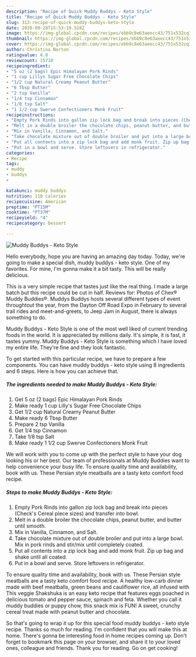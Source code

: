 ```yaml
---
description: "Recipe of Quick Muddy Buddys - Keto Style"
title: "Recipe of Quick Muddy Buddys - Keto Style"
slug: 313-recipe-of-quick-muddy-buddys-keto-style
date: 2020-09-28T15:53:19.528Z
image: https://img-global.cpcdn.com/recipes/ebb9c8e63aeecc43/751x532cq70/muddy-buddys-keto-style-recipe-main-photo.jpg
thumbnail: https://img-global.cpcdn.com/recipes/ebb9c8e63aeecc43/751x532cq70/muddy-buddys-keto-style-recipe-main-photo.jpg
cover: https://img-global.cpcdn.com/recipes/ebb9c8e63aeecc43/751x532cq70/muddy-buddys-keto-style-recipe-main-photo.jpg
author: Christina Norton
ratingvalue: 4.8
reviewcount: 15710
recipeingredient:
- "5 oz (2 bags) Epic Himalayan Pork Rinds"
- "1 cup Lillys Sugar Free Chocolate Chips"
- "1/2 cup Natural Creamy Peanut Butter"
- "6 Tbsp Butter"
- "2 tsp Vanilla"
- "1/4 tsp Cinnamon"
- "1/8 tsp Salt"
- "1 1/2 cup Swerve Confectioners Monk Fruit"
recipeinstructions:
- "Empty Pork Rinds into gallon zip lock bag and break into pieces (Check&#39;s Cereal piece sizes) and transfer into bowl."
- "Melt in a double broiler the chocolate chips, peanut butter, and butter until smooth."
- "Mix in Vanilla, Cinnamon, and Salt."
- "Take chocolate mixture out of double broiler and put into a large bowl. Mix in pork rinds and stir/mix until completely coated."
- "Put all contents into a zip lock bag and add monk fruit. Zip up bag and shake until all coated."
- "Put in a bowl and serve. Store leftovers in refrigerator."
categories:
- Recipe
tags:
- muddy
- buddys
- 

katakunci: muddy buddys  
nutrition: 110 calories
recipecuisine: American
preptime: "PT15M"
cooktime: "PT37M"
recipeyield: "4"
recipecategory: Dessert

---
```



![Muddy Buddys - Keto Style](https://img-global.cpcdn.com/recipes/ebb9c8e63aeecc43/751x532cq70/muddy-buddys-keto-style-recipe-main-photo.jpg)

Hello everybody, hope you are having an amazing day today. Today, we're going to make a special dish, muddy buddys - keto style. One of my favorites. For mine, I'm gonna make it a bit tasty. This will be really delicious.

This is a very simple recipe that tastes just like the real thing. I made a large batch but this recipe could be cut in half. Reviews for: Photos of Chex® Muddy Buddies®. Muddys Buddys hosts several different types of event throughtout the year, from the Dayton Off Road Expo in February to several trail rides and meet-and-greets, to Jeep Jam in August, there is always something to do.

Muddy Buddys - Keto Style is one of the most well liked of current trending foods in the world. It is appreciated by millions daily. It's simple, it is fast, it tastes yummy. Muddy Buddys - Keto Style is something which I have loved my entire life. They're fine and they look fantastic.


To get started with this particular recipe, we have to prepare a few components. You can have muddy buddys - keto style using 8 ingredients and 6 steps. Here is how you can achieve that.

<!--inarticleads1-->

##### The ingredients needed to make Muddy Buddys - Keto Style:

1. Get 5 oz (2 bags) Epic Himalayan Pork Rinds
1. Make ready 1 cup Lilly&#39;s Sugar Free Chocolate Chips
1. Get 1/2 cup Natural Creamy Peanut Butter
1. Make ready 6 Tbsp Butter
1. Prepare 2 tsp Vanilla
1. Get 1/4 tsp Cinnamon
1. Take 1/8 tsp Salt
1. Make ready 1 1/2 cup Swerve Confectioners Monk Fruit


We will work with you to come up with the perfect style to have your dog looking his or her best. Our team of professionals at Muddy Buddies want to help convenience your busy life. To ensure quality time and availability, book with us. These Persian style meatballs are a tasty keto comfort food recipe. 

<!--inarticleads2-->

##### Steps to make Muddy Buddys - Keto Style:

1. Empty Pork Rinds into gallon zip lock bag and break into pieces (Check&#39;s Cereal piece sizes) and transfer into bowl.
1. Melt in a double broiler the chocolate chips, peanut butter, and butter until smooth.
1. Mix in Vanilla, Cinnamon, and Salt.
1. Take chocolate mixture out of double broiler and put into a large bowl. Mix in pork rinds and stir/mix until completely coated.
1. Put all contents into a zip lock bag and add monk fruit. Zip up bag and shake until all coated.
1. Put in a bowl and serve. Store leftovers in refrigerator.


To ensure quality time and availability, book with us. These Persian style meatballs are a tasty keto comfort food recipe. A healthy low-carb dinner made with beef meatballs, green beans and cauliflower rice, all infused with This veggie Shakshuka is an easy keto recipe that features eggs poached in delicious tomato and pepper sauce, spinach and feta. Whether you call it muddy buddies or puppy chow, this snack mix is FUN! A sweet, crunchy cereal treat made with peanut butter and chocolate. 

So that's going to wrap it up for this special food muddy buddys - keto style recipe. Thanks so much for reading. I'm confident that you will make this at home. There's gonna be interesting food in home recipes coming up. Don't forget to bookmark this page on your browser, and share it to your loved ones, colleague and friends. Thank you for reading. Go on get cooking!
